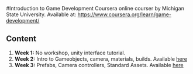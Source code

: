 #Introduction to Game Development
Coursera online courser by Michigan State University. Available at: https://www.coursera.org/learn/game-development/

## Content
1. **Week 1:** No workshop, unity interface tutorial.
2. **Week 2:** Intro to Gameobjects, camera, materials, builds. Available [here](https://github.com/Coregraph/Coursera-Introduction-to-Game-Development/tree/master/1-SolarSystemProject)
3. **Week 3:** Prefabs, Camera controllers, Standard Assets. Available [here](https://github.com/Coregraph/Coursera-Introduction-to-Game-Development/tree/master/2-RollerMadness)
